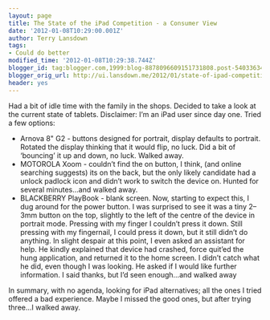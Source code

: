 ```yaml
---
layout: page
title: The State of the iPad Competition - a Consumer View
date: '2012-01-08T10:29:00.001Z'
author: Terry Lansdown
tags:
- Could do better
modified_time: '2012-01-08T10:29:38.744Z'
blogger_id: tag:blogger.com,1999:blog-8878096609151731808.post-5403363457203743593
blogger_orig_url: http://ui.lansdown.me/2012/01/state-of-ipad-competition-consumer-view.html
header: yes
---
```


<p>Had a bit of idle time with the family in the shops. Decided to take a look at the current state of tablets. Disclaimer: I&#8217;m an iPad user since day one. Tried a few options:</p><ul><li>Arnova 8&quot; G2 - buttons designed for portrait, display defaults to portrait. Rotated the display thinking that it would flip, no luck. Did a bit of &#8216;bouncing&#8217; it up and down, no luck. Walked away.</li><li>MOTOROLA Xoom - couldn&#8217;t find the on button, I think, (and online searching suggests) its on the back, but the only likely candidate had a unlock padlock icon and didn&#8217;t work to switch the device on. Hunted for several minutes&#8230;and walked away.</li><li>BLACKBERRY PlayBook - blank screen. Now, starting to expect this, I dug around for the power button. I was surprised to see it was a tiny 2&#8211;3mm button on the top, slightly to the left of the centre of the device in portrait mode. Pressing with my finger I couldn&#8217;t press it down. Still pressing with my fingernail, I could press it down, but it still didn&#8217;t do anything. In slight despair at this point, I even asked an assistant for help. He kindly explained that device had crashed, force quit&#8217;ed the hung application, and returned it to the home screen. I didn&#8217;t catch what he did, even though I was looking. He asked if I would like further information. I said thanks, but I&#8217;d seen enough…and walked away</li></ul><p>In summary, with no agenda, looking for iPad alternatives; all the ones I tried offered a bad experience. Maybe I missed the good ones, but after trying three...I walked away.</p><br />